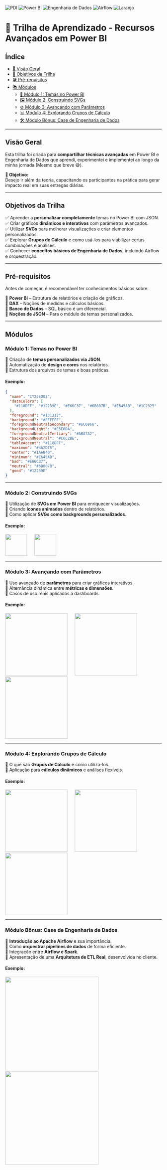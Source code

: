 ![PDI](https://img.shields.io/badge/PDI-purple)
![Power BI](https://img.shields.io/badge/Power_BI-yellow)
![Engenharia de Dados](https://img.shields.io/badge/Engenharia_de_Dados-blue)
![Airflow](https://img.shields.io/badge/Airflow-red)
![Laranjo](https://img.shields.io/badge/Laranjo-orange?logo=adguard&logoColor=white)

# 🚀 Trilha de Aprendizado - Recursos Avançados em Power BI

## Índice

- [📌 Visão Geral](#visão-geral)
- [🎯 Objetivos da Trilha](#objetivos-da-trilha)
- [🛠 Pré-requisitos](#pré-requisitos)
- [📚 Módulos](#módulos)
  - [🎨 Módulo 1: Temas no Power BI](#módulo-1-temas-no-power-bi)
  - [🖼️ Módulo 2: Construindo SVGs](#módulo-2-construindo-svgs)
  - [⚙️ Módulo 3: Avançando com Parâmetros](#módulo-3-avançando-com-parâmetros)
  - [📊 Módulo 4: Explorando Grupos de Cálculo](#módulo-4-explorando-grupos-de-cálculo)
  - [🛠️ Módulo Bônus: Case de Engenharia de Dados](#módulo-bônus-case-de-engenharia-de-dados)

---

## Visão Geral
Esta trilha foi criada para **compartilhar técnicas avançadas** em Power BI e Engenharia de Dados que aprendi, experimentei e implementei ao longo da minha jornada (Mesmo que breve 😅).  

**🚀 Objetivo:**  
Desejo ir além da teoria, capacitando os participantes na prática para gerar impacto real em suas entregas diárias.

---

## Objetivos da Trilha 
✅ Aprender a **personalizar completamente** temas no Power BI com JSON.  
✅ Criar gráficos **dinâmicos e interativos** com parâmetros avançados.  
✅ Utilizar **SVGs** para melhorar visualizações e criar elementos personalizados.  
✅ Explorar **Grupos de Cálculo** e como usá-los para viabilizar certas combinações e análises.  
✅ Conhecer **conceitos básicos de Engenharia de Dados**, incluindo Airflow e orquestração. 

---

## Pré-requisitos
Antes de começar, é recomendável ter conhecimentos básicos sobre:  

🔹 **Power BI** – Estrutura de relatórios e criação de gráficos.  
🔹 **DAX** – Noções de medidas e cálculos básicos.  
🔹 **Banco de Dados** – SQL básico é um diferencial.  
🔹 **Noções de JSON** – Para o módulo de temas personalizados.  

---

## Módulos

### Módulo 1: Temas no Power BI  
🔹 Criação de **temas personalizados via JSON**.  
🔹 Automatização de **design e cores** nos relatórios.  
🔹 Estrutura dos arquivos de temas e boas práticas.

#### Exemplo:
```json
{
  "name": "CY23SU02",
  "dataColors": [
    "#118DFF", "#12239E", "#E66C37", "#6B007B", "#E645AB", "#1C2325"
  ],
  "foreground": "#131312",
  "background": "#FFFFFF",
  "foregroundNeutralSecondary": "#6C6966",
  "backgroundLight": "#E5E0DA",
  "foregroundNeutralTertiary": "#ABA7A2",
  "backgroundNeutral": "#C6C2BE",
  "tableAccent": "#118DFF",
  "maximum": "#4A2D75",
  "center": "#1AAB40",
  "minimum": "#E645AB",
  "bad": "#E66C37",
  "neutral": "#6B007B",
  "good": "#12239E"
}
```
---

### Módulo 2: Construindo SVGs  
🔹 Utilização de **SVGs em Power BI** para enriquecer visualizações.  
🔹 Criando **ícones animados** dentro de relatórios.  
🔹 Como aplicar **SVGs como backgrounds personalizados**.

#### Exemplo:
<img src="./Svgs/iebt_logo.svg" height="70">&nbsp;&nbsp;&nbsp;&nbsp;&nbsp;&nbsp;<img src="./Svgs/music_icon.svg" height="70">

---

### Módulo 3: Avançando com Parâmetros  
🔹 Uso avançado de **parâmetros** para criar gráficos interativos.  
🔹 Alternância dinâmica entre **métricas e dimensões**.  
🔹 Casos de uso reais aplicados a dashboards.  

#### Exemplo:
<img src="./_Aux/Parametros1.png" height="200">&nbsp;&nbsp;&nbsp;&nbsp;&nbsp;&nbsp;<img src="./_Aux/Parametros2.png" height="200">&nbsp;&nbsp;&nbsp;&nbsp;&nbsp;&nbsp;<img src="./_Aux/Parametros3.png" height="200">

---

### Módulo 4: Explorando Grupos de Cálculo  
🔹 O que são **Grupos de Cálculo** e como utilizá-los.  
🔹 Aplicação para **cálculos dinâmicos** e análises flexíveis.  

#### Exemplo:
<img src="./_Aux/Grupo_Calculo1.png" height="200">&nbsp;&nbsp;&nbsp;&nbsp;&nbsp;&nbsp;<img src="./_Aux/Grupo_Calculo2.png" height="200">&nbsp;&nbsp;&nbsp;&nbsp;&nbsp;&nbsp;<img src="./_Aux/Grupo_Calculo3.png" height="200">

---

### Módulo Bônus: Case de Engenharia de Dados
🔹 **Introdução ao Apache Airflow** e sua importância.  
🔹 Como **orquestrar pipelines de dados** de forma eficiente.  
🔹 Integração entre **Airflow e Spark**.  
🔹 Apresentação de uma **Arquitetura de ETL Real**, desenvolvida no cliente.

#### Exemplo:
<img src="./_Aux/Airflow.png" height="300">&nbsp;&nbsp;&nbsp;&nbsp;&nbsp;&nbsp;<img src="./_Aux/Airflow2.png" height="300">